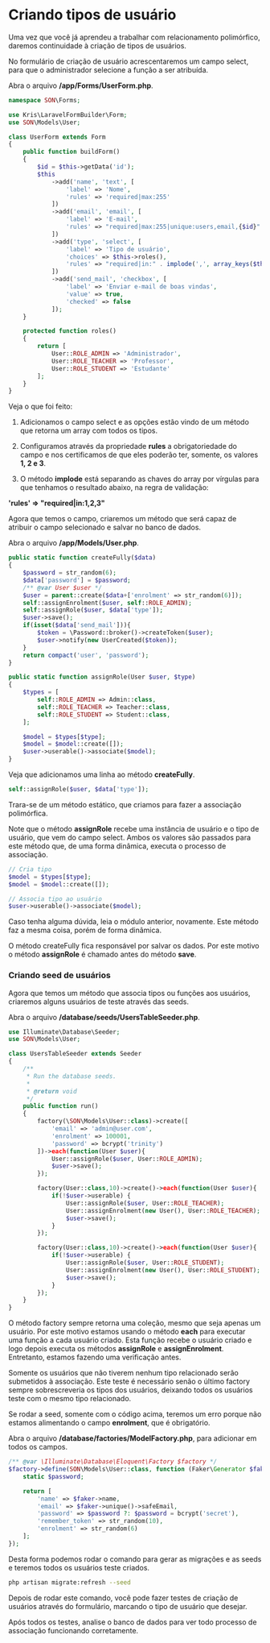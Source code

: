 # Criando tipos de usuário

Uma vez que você já aprendeu a trabalhar com relacionamento polimórfico, daremos continuidade à criação de tipos de usuários.

No formulário de criação de usuário acrescentaremos um campo select, para que o administrador selecione a função a ser atribuída.

Abra o arquivo **/app/Forms/UserForm.php**.

```php
namespace SON\Forms;

use Kris\LaravelFormBuilder\Form;
use SON\Models\User;

class UserForm extends Form
{
    public function buildForm()
    {
        $id = $this->getData('id');
        $this
            ->add('name', 'text', [
                'label' => 'Nome',
                'rules' => 'required|max:255'
            ])
            ->add('email', 'email', [
                'label' => 'E-mail',
                'rules' => "required|max:255|unique:users,email,{$id}"
            ])
            ->add('type', 'select', [
                'label' => 'Tipo de usuário',
                'choices' => $this->roles(),
                'rules' => "required|in:" . implode(',', array_keys($this->roles()))
            ])
            ->add('send_mail', 'checkbox', [
                'label' => 'Enviar e-mail de boas vindas',
                'value' => true,
                'checked' => false
            ]);
    }

    protected function roles()
    {
        return [
            User::ROLE_ADMIN => 'Administrador',
            User::ROLE_TEACHER => 'Professor',
            User::ROLE_STUDENT => 'Estudante'
        ];
    }
}
```

Veja o que foi feito:

1. Adicionamos o campo select e as opções estão vindo de um método que retorna um array com todos os tipos. 

2. Configuramos através da propriedade **rules** a obrigatoriedade do campo e nos certificamos de que eles poderão ter, somente, os valores **1, 2 e 3**.

3. O método **implode**  está separando as chaves do array por vírgulas para que tenhamos o resultado abaixo, na regra de validação:

**'rules' => "required|in:1,2,3"**

Agora que temos o campo, criaremos um método que será capaz de atribuir o campo selecionado e salvar no banco de dados.

Abra o arquivo **/app/Models/User.php**.

```php
public static function createFully($data)
{
    $password = str_random(6);
    $data['password'] = $password;
    /** @var User $user */
    $user = parent::create($data+['enrolment' => str_random(6)]);
    self::assignEnrolment($user, self::ROLE_ADMIN);
    self::assignRole($user, $data['type']);
    $user->save();
    if(isset($data['send_mail'])){
        $token = \Password::broker()->createToken($user);
        $user->notify(new UserCreated($token));
    }
    return compact('user', 'password');
}

public static function assignRole(User $user, $type)
{
    $types = [
        self::ROLE_ADMIN => Admin::class,
        self::ROLE_TEACHER => Teacher::class,
        self::ROLE_STUDENT => Student::class,
    ];

    $model = $types[$type];
    $model = $model::create([]);
    $user->userable()->associate($model);
}
```

Veja que adicionamos uma linha ao método **createFully**.

```php
self::assignRole($user, $data['type']);
```

Trara-se de um método estático, que criamos para fazer a associação polimórfica.

Note que o método **assignRole** recebe uma instância de usuário e o tipo de usuário, que vem do campo select. Ambos os valores são passados para este método que, de uma forma dinâmica, executa o processo de associação.

```php
// Cria tipo
$model = $types[$type];
$model = $model::create([]);

// Associa tipo ao usuário
$user->userable()->associate($model);
```

Caso tenha alguma dúvida, leia o módulo anterior, novamente. Este método faz a mesma coisa, porém de forma dinâmica.

O método createFully fica responsável por salvar os dados. Por este motivo o método **assignRole** é chamado antes do método **save**.

### Criando seed de usuários

Agora que temos um método que associa tipos ou funções aos usuários, criaremos alguns usuários de teste através das seeds.

Abra o arquivo **/database/seeds/UsersTableSeeder.php**.

```php
use Illuminate\Database\Seeder;
use SON\Models\User;

class UsersTableSeeder extends Seeder
{
    /**
     * Run the database seeds.
     *
     * @return void
     */
    public function run()
    {
        factory(\SON\Models\User::class)->create([
            'email' => 'admin@user.com',
            'enrolment' => 100001,
            'password' => bcrypt('trinity')
        ])->each(function(User $user){
            User::assignRole($user, User::ROLE_ADMIN);
            $user->save();
        });

        factory(User::class,10)->create()->each(function(User $user){
            if(!$user->userable) {
                User::assignRole($user, User::ROLE_TEACHER);
                User::assignEnrolment(new User(), User::ROLE_TEACHER);
                $user->save();
            }
        });

        factory(User::class,10)->create()->each(function(User $user){
            if(!$user->userable) {
                User::assignRole($user, User::ROLE_STUDENT);
                User::assignEnrolment(new User(), User::ROLE_STUDENT);
                $user->save();
            }
        });
    }
}
```

O método factory sempre retorna uma coleção, mesmo que seja apenas um usuário. Por este motivo estamos usando o método **each** para executar uma função a cada usuário criado. Esta função recebe o usuário criado e logo depois executa os métodos **assignRole** e **assignEnrolment**. Entretanto, estamos fazendo uma verificação antes.

Somente os usuários que não tiverem nenhum tipo relacionado serão submetidos à associação. Este teste é necessário senão o último factory sempre sobrescreveria os tipos dos usuários, deixando todos os usuários teste com o mesmo tipo relacionado.

Se rodar a seed, somente com o código acima, teremos um erro porque não estamos alimentando o campo **enrolment**, que é obrigatório. 

Abra o arquivo **/database/factories/ModelFactory.php**, para adicionar em todos os campos.

```php
/** @var \Illuminate\Database\Eloquent\Factory $factory */
$factory->define(SON\Models\User::class, function (Faker\Generator $faker) {
    static $password;

    return [
        'name' => $faker->name,
        'email' => $faker->unique()->safeEmail,
        'password' => $password ?: $password = bcrypt('secret'),
        'remember_token' => str_random(10),
        'enrolment' => str_random(6)
    ];
});
```

Desta forma podemos rodar o comando para gerar as migrações e as seeds e teremos todos os usuários teste criados.

```sh
php artisan migrate:refresh --seed
```

Depois de rodar este comando, você pode fazer testes de criação de usuários através do formulário, marcando o tipo de usuário que desejar.

Após todos os testes, analise o banco de dados para ver todo processo de associação funcionando corretamente.